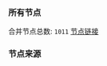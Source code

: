 ### 所有节点
合并节点总数: `1011`
[节点链接](https://raw.githubusercontent.com/rzhy1/11/master/sub/sub_merge_base64.txt)

### 节点来源